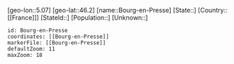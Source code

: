 ﻿---
location: [46.2,5.07]
mapzoom: [7,12] 
mapmarker: city 
type: City
tags:
- geo/City


SpocWebEntityId: 29297
isDeleted: false
confidential: public

---
[geo-lon::5.07]
[geo-lat::46.2]
[name::Bourg-en-Presse]
[State::]
[Country::[[France]]]
[StateId::]
[Population::]
[Unknown::]


```leaflet
id: Bourg-en-Presse
coordinates: [[Bourg-en-Presse]]
markerFile: [[Bourg-en-Presse]]
defaultZoom: 11 
maxZoom: 18
```
